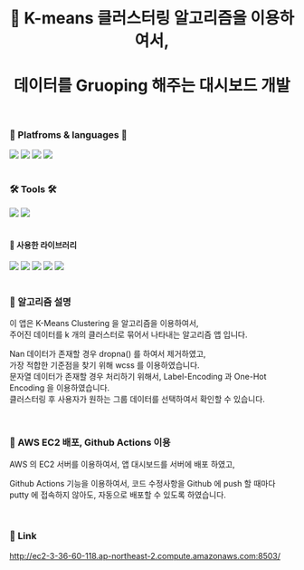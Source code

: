 <br/>
<div align="center">

# 📌 K-means 클러스터링 알고리즘을 이용하여서, 
# 데이터를 Gruoping 해주는 대시보드 개발  

</div>  
<br/>
<div align="cecnter">

### 🌟 Platfroms & languages 🌟

</div>

<div>
  <img src="https://img.shields.io/badge/Python-007396?style=flat&logo=Python&logoColor=white" />
  <img src="https://img.shields.io/badge/Jupyter Notebook-E34F26?style=flat&logo=Jupyter&logoColor=white" />
  <img src="https://img.shields.io/badge/AWS-232F3E?style=flat&logo=Amazon AWS&logoColor=white" />
  <img src="https://img.shields.io/badge/EC2-FF9900?style=flat&logo=Amazon EC2&logoColor=white" />
</div>  

<br/>

<div align="left">

### 🛠 Tools 🛠

</div>  

<div>
<img src="https://img.shields.io/badge/Visual Studio Code-007ACC?style=flat&logo=Visual Studio Code&logoColor=white"/> 
<img src="https://img.shields.io/badge/Github-000000?style=flat&logo=Github&logoColor=white"/>
</div>

<br/> 






#### 📌 사용한 라이브러리

<div>
<img src="https://img.shields.io/badge/Streamlit-FF4B4B?style=flat&logo=Streamlit&logoColor=white"/> 
<img src="https://img.shields.io/badge/pandas-150458?style=flat&logo=pandas&logoColor=white"/>
<img src="https://img.shields.io/badge/matplotlib-EBAF00?style=flat&logo=matplotlib&logoColor=white"/>
<img src="https://img.shields.io/badge/scikit-learn-F7931E?style=flat&logo=scikit-learn&logoColor=white"/> 
<img src="https://img.shields.io/badge/Numpy-013243?style=flat&logo=Numpy&logoColor=white"/> 

</div>

<br/>

### 📌 알고리즘 설명

이 앱은 K-Means Clustering 을 알고리즘을 이용하여서,  
주어진 데이터를 k 개의 클러스터로 묶어서 나타내는 알고리즘 앱 입니다.  
  
Nan 데이터가 존재할 경우 dropna() 를 하여서 제거하였고,  
가장 적합한 기준점을 찾기 위해 wcss 를 이용하였습니다.  
문자열 데이터가 존재할 경우 처리하기 위해서, Label-Encoding 과 One-Hot Encoding 을 이용하였습니다.  
클러스터링 후 사용자가 원하는 그룹 데이터를 선택하여서 확인할 수 있습니다.  



<br/>


### 📌 AWS EC2 배포, Github Actions 이용

AWS 의 EC2 서버를 이용하여서, 앱 대시보드를 서버에 배포 하였고,
  
Github Actions 기능을 이용하여서, 코드 수정사항을 Github 에 push 할 때마다  
putty 에 접속하지 않아도, 자동으로 배포할 수 있도록 하였습니다.  


<br/>

<div align="left">

### 📌 Link


http://ec2-3-36-60-118.ap-northeast-2.compute.amazonaws.com:8503/


</div>  

<br/>
<br/>

